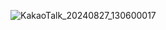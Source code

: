 ![KakaoTalk_20240827_130600017](https://github.com/user-attachments/assets/9c8e5d21-deae-4016-8937-f53792b881b5)
